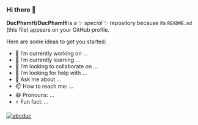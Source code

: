 ### Hi there 👋


**DucPhamH/DucPhamH** is a ✨ _special_ ✨ repository because its `README.md` (this file) appears on your GitHub profile.

Here are some ideas to get you started:

- 🔭 I’m currently working on ...
- 🌱 I’m currently learning ...
- 👯 I’m looking to collaborate on ...
- 🤔 I’m looking for help with ...
- 💬 Ask me about ...
- 📫 How to reach me: ...
- 😄 Pronouns: ...
- ⚡ Fun fact: ...


[![abcduc](https://github-readme-stats.vercel.app/api?username=DucPhamH&bg_color=0,D1D5DB,C026D3,EA580C&include_all_commits=true)](https://github.com/anuraghazra/github-readme-stats)

